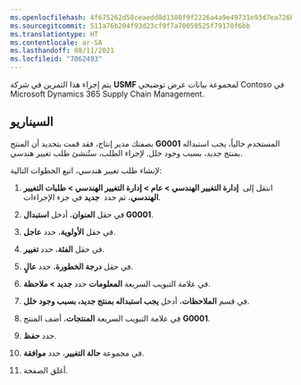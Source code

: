 ```yaml
---
ms.openlocfilehash: 4f675262d58ceaedd8d1380f9f2226a4a9e49731e93d7ea726ba7d9eebcb7449
ms.sourcegitcommit: 511a76b204f93d23cf9f7a70059525f79170f6bb
ms.translationtype: HT
ms.contentlocale: ar-SA
ms.lasthandoff: 08/11/2021
ms.locfileid: "7062493"
---
```

يتم إجراء هذا التمرين في شركة **USMF** لمجموعة بيانات عرض توضيحي Contoso في Microsoft Dynamics 365 Supply Chain Management.

## <a name="scenario"></a>السيناريو

بصفتك مدير إنتاج، فقد قمت بتحديد أن المنتج **G0001** المستخدم حالياً، يجب استبداله بمنتج جديد، بسبب وجود خلل. لإجراء الطلب، ستُنشئ طلب تغيير هندسي.

لإنشاء طلب تغيير هندسي، اتبع الخطوات التالية:

1.  انتقل إلى  **إدارة التغيير الهندسي > عام > إدارة التغيير الهندسي > طلبات التغيير الهندسي**، ثم حدد  **جديد** في جزء الإجراءات.

1.  في حقل **العنوان**، أدخل **استبدال G0001**.

1.  في حقل **الأولوية**، حدد **عاجل**.

1.  في حقل **الفئة**، حدد **تغيير**.

1.  في حقل **درجة الخطورة**، حدد **عالٍ**. 

1.  في علامة التبويب السريعة **المعلومات** حدد **جديد > ملاحظة**.

1.  في قسم **الملاحظات**، أدخل **يجب استبداله بمنتج جديد، بسبب وجود خلل**.

1.  في علامة التبويب السريعة **المنتجات**، أضف المنتج **G0001**.

1.  حدد **حفظ**.

1. في مجموعة **حالة التغيير**، حدد **موافقة**.

1. أغلق الصفحة.
